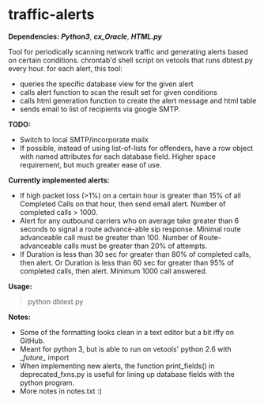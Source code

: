 # traffic-alerts

**Dependencies:** ***Python3***, ***cx_Oracle***, ***HTML.py***

Tool for periodically scanning network traffic and generating alerts based on certain conditions. chrontab'd shell script on vetools that runs dbtest.py every hour. for each alert, this tool: 

- queries the specific database view for the given alert
- calls alert function to scan the result set for given conditions
- calls html generation function to create the alert message and html table
- sends email to list of recipients via google SMTP.

**TODO:** 
- Switch to local SMTP/incorporate mailx
- If possible, instead of using list-of-lists for offenders, have a row object with named attributes for each database field. Higher space requirement, but much greater ease of use.

**Currently implemented alerts:**
- If high packet loss (>1%) on a certain hour is greater than 15% of all Completed Calls on that hour, then send email alert. Number of completed calls > 1000.
- Alert for any outbound carriers who on average take greater than 6 seconds to signal a route advance-able sip response. Minimal route advanceable call must be greater than 100. Number of Route-advanceable calls must be greater than 20% of attempts.
- If Duration is less than 30 sec for greater than 80% of completed calls, then alert. Or Duration is less than 60 sec for greater than 95% of completed calls, then alert. Minimum 1000 call answered.

**Usage:**
> python dbtest.py

**Notes:**
- Some of the formatting looks clean in a text editor but a bit iffy on GitHub.
- Meant for python 3, but is able to run on vetools' python 2.6 with \__future\__ import
- When implementing new alerts, the function print_fields() in deprecated_fxns.py is useful for lining up database fields with the python program.
- More notes in notes.txt :)
